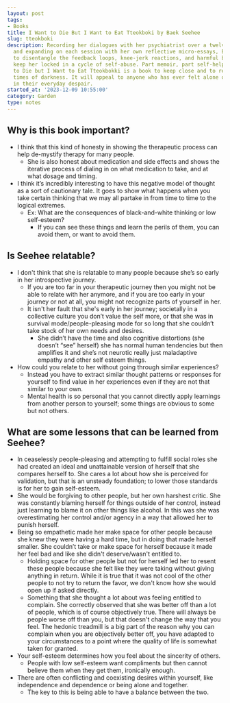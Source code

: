 ```yaml
---
layout: post
tags:
- Books
title: I Want to Die But I Want to Eat Tteokboki by Baek Seehee
slug: tteokboki
description: Recording her dialogues with her psychiatrist over a twelve-week period,
  and expanding on each session with her own reflective micro-essays, Baek begins
  to disentangle the feedback loops, knee-jerk reactions, and harmful behaviors that
  keep her locked in a cycle of self-abuse. Part memoir, part self-help book, I Want
  to Die but I Want to Eat Tteokbokki is a book to keep close and to reach for in
  times of darkness. It will appeal to anyone who has ever felt alone or unjustified
  in their everyday despair.
started_at: '2023-12-09 10:55:00'
category: Garden
type: notes
---
```


## Why is this book important?
* I think that this kind of honesty in showing the therapeutic process can help de-mystify therapy for many people.
    * She is also honest about medication and side effects and shows the iterative process of dialing in on what medication to take, and at what dosage and timing.
* I think it’s incredibly interesting to have this negative model of thought as a sort of cautionary tale. It goes to show what happens when you take certain thinking that we may all partake in from time to time to the logical extremes.
    * Ex: What are the consequences of black-and-white thinking or low self-esteem? 
        * If you can see these things and learn the perils of them, you can avoid them, or want to avoid them. 

## Is Seehee relatable?
* I don't think that she is relatable to many people because she’s so early in her introspective journey.
    * If you are too far in your therapeutic journey then you might not be able to relate with her anymore, and if you are too early in your journey or not at all, you might not recognize parts of yourself in her.
    * It isn't her fault that she's early in her journey; societally in a collective culture you don’t value the self more, or that she was in survival mode/people-pleasing mode for so long that she couldn’t take stock of her own needs and desires. 
        * She didn’t have the time and also cognitive distortions (she doesn’t “see” herself) she has normal human tendencies but then amplifies it and she’s not neurotic really just maladaptive empathy and other self esteem things.
* How could you relate to her without going through similar experiences? 
    * Instead you have to extract similar thought patterns or responses for yourself to find value in her experiences even if they are not that similar to your own.
    * Mental health is so personal that you cannot directly apply learnings from another person to yourself; some things are obvious to some but not others.

## What are some lessons that can be learned from Seehee?
* In ceaselessly people-pleasing and attempting to fulfill social roles she had created an ideal and unattainable version of herself that she compares herself to. She cares a lot about how she is perceived for validation, but that is an unsteady foundation; to lower those standards is for her to gain self-esteem.
* She would be forgiving to other people, but her own harshest critic. She was constantly blaming herself for things outside of her control, instead just learning to blame it on other things like alcohol. In this was she was overestimating her control and/or agency in a way that allowed her to punish herself.
* Being so empathetic made her make space for other people because she knew they were having a hard time, but in doing that made herself smaller. She couldn’t take or make space for herself because it made her feel bad and like she didn't deserve/wasn't entitled to.
    * Holding space for other people but not for herself led her to resent these people because she felt like they were taking without giving anything in return. While it is true that it was not cool of the other people to not try to return the favor, we don't know how she would open up if asked directly.
    * Something that she thought a lot about was feeling entitled to complain. She correctly observed that she was better off than a lot of people, which is of course objectively true. There will always be people worse off than you, but that doesn't change the way that you feel. The hedonic treadmill is a big part of the reason why you can complain when you are objectively better off, you have adapted to your circumstances to a point where the quality of life is somewhat taken for granted.
* Your self-esteem determines how you feel about the sincerity of others.
    * People with low self-esteem want compliments but then cannot believe them when they get them, ironically enough.
* There are often conflicting and coexisting desires within yourself, like independence and dependence or being alone and together.
    * The key to this is being able to have a balance between the two.